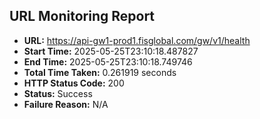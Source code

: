 ## URL Monitoring Report

- **URL:** https://api-gw1-prod1.fisglobal.com/gw/v1/health
- **Start Time:** 2025-05-25T23:10:18.487827
- **End Time:** 2025-05-25T23:10:18.749746
- **Total Time Taken:** 0.261919 seconds
- **HTTP Status Code:** 200
- **Status:** Success
- **Failure Reason:** N/A

